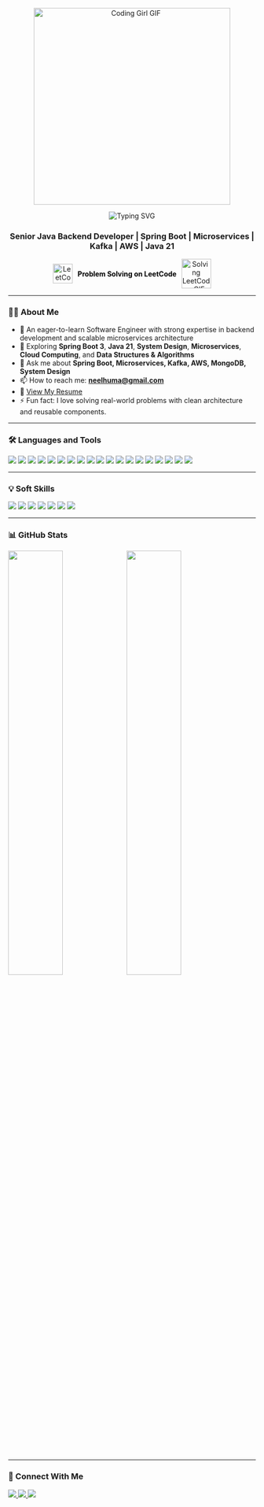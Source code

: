 <p align="center">
  <img src="https://media.giphy.com/media/L1R1tvI9svkIWwpVYr/giphy.gif" width="400" alt="Coding Girl GIF" />
</p>

<p align="center">
  <img src="https://readme-typing-svg.demolab.com?font=Fira+Code&size=28&duration=3500&pause=1000&color=800080&center=true&vCenter=true&width=500&lines=Hi+%F0%9F%91%8B%2C+I'm+Neelu+Sahai" alt="Typing SVG" />
</p>

<h3 align="center">Senior Java Backend Developer | Spring Boot | Microservices | Kafka | AWS | Java 21</h3>


<p align="center" style="text-decoration: none;">
  <a href="https://leetcode.com/u/neelhuma/" target="_blank" style="text-decoration: none; display: flex; align-items: center; justify-content: center; gap: 10px;">
    <img src="https://upload.wikimedia.org/wikipedia/commons/1/19/LeetCode_logo_black.png" width="40" alt="LeetCode Logo" />
    <span style="font-weight: bold; color: black;">Problem Solving on LeetCode</span>
    <img src="https://media.giphy.com/media/xThuWd5Go1F2qDsg1O/giphy.gif" width="60" alt="Solving LeetCode GIF" />
  </a>
</p>


---

### 🧑‍💻 About Me

- 🔭 An eager-to-learn Software Engineer with strong expertise in backend development and scalable microservices architecture  
- 🌱 Exploring **Spring Boot 3**, **Java 21**, **System Design**, **Microservices**, **Cloud Computing**, and **Data Structures & Algorithms**  
- 💬 Ask me about **Spring Boot, Microservices, Kafka, AWS, MongoDB, System Design**  
- 📫 How to reach me: **neelhuma@gmail.com**  
- 📄 [View My Resume](./resume/Neelu_Sahai_Resume.pdf)  
- ⚡ Fun fact: I love solving real-world problems with clean architecture and reusable components.

---

### 🛠️ Languages and Tools

<p align="left">
  <img src="https://img.shields.io/badge/Java-17%2F21-007396?style=for-the-badge&logo=java&logoColor=white" />
  <img src="https://img.shields.io/badge/SpringBoot-6DB33F?style=for-the-badge&logo=springboot&logoColor=white" />
  <img src="https://img.shields.io/badge/Kafka-231F20?style=for-the-badge&logo=apachekafka&logoColor=white" />
  <img src="https://img.shields.io/badge/AWS-232F3E?style=for-the-badge&logo=amazonaws&logoColor=white" />
  <img src="https://img.shields.io/badge/MongoDB-47A248?style=for-the-badge&logo=mongodb&logoColor=white" />
  <img src="https://img.shields.io/badge/Redis-DC382D?style=for-the-badge&logo=redis&logoColor=white" />
  <img src="https://img.shields.io/badge/MySQL-00758F?style=for-the-badge&logo=mysql&logoColor=white" />
  <img src="https://img.shields.io/badge/RabbitMQ-FF6600?style=for-the-badge&logo=rabbitmq&logoColor=white" />
  <img src="https://img.shields.io/badge/Docker-2496ED?style=for-the-badge&logo=docker&logoColor=white" />
  <img src="https://img.shields.io/badge/Kubernetes-326CE5?style=for-the-badge&logo=kubernetes&logoColor=white" />
  <img src="https://img.shields.io/badge/Git-F05032?style=for-the-badge&logo=git&logoColor=white" />
  <img src="https://img.shields.io/badge/Maven-C71A36?style=for-the-badge&logo=apachemaven&logoColor=white" />
  <img src="https://img.shields.io/badge/Jenkins-D24939?style=for-the-badge&logo=jenkins&logoColor=white" />
  <img src="https://img.shields.io/badge/REST_API-00599C?style=for-the-badge&logo=rest&logoColor=white" />
  <img src="https://img.shields.io/badge/Multithreading-00618A?style=for-the-badge" />
  <img src="https://img.shields.io/badge/Concurrency-6E6E6E?style=for-the-badge" />
  <img src="https://img.shields.io/badge/Microservices-FF9800?style=for-the-badge" />
  <img src="https://img.shields.io/badge/System%20Design-4CAF50?style=for-the-badge" />
  <img src="https://img.shields.io/badge/Data%20Structures%20&%20Algorithms-2196F3?style=for-the-badge" />
</p>

---

### 💡 Soft Skills

<p align="left">
  <img src="https://img.shields.io/badge/Communication-4B0082?style=for-the-badge&logoColor=white" />
  <img src="https://img.shields.io/badge/Collaboration-800080?style=for-the-badge&logoColor=white" />
  <img src="https://img.shields.io/badge/Problem%20Solving-9932CC?style=for-the-badge&logoColor=white" />
  <img src="https://img.shields.io/badge/Time%20Management-BA55D3?style=for-the-badge&logoColor=white" />
  <img src="https://img.shields.io/badge/Leadership-8A2BE2?style=for-the-badge&logoColor=white" />
  <img src="https://img.shields.io/badge/Adaptability-DDA0DD?style=for-the-badge&logoColor=black" />
  <img src="https://img.shields.io/badge/Critical%20Thinking-DA70D6?style=for-the-badge&logoColor=black" />
</p>

---

### 📊 GitHub Stats

<p align="left">
  <img src="https://github-readme-stats.vercel.app/api?username=temptation4&show_icons=true&theme=radical" width="47%" />
  <img src="https://github-readme-streak-stats.herokuapp.com/?user=temptation4&theme=radical" width="47%" />
</p>

---

### 🔗 Connect With Me

<p align="left">
  <a href="https://www.linkedin.com/in/neelu-sahai-6367681b/" target="_blank">
    <img src="https://img.shields.io/badge/LinkedIn-blue?style=for-the-badge&logo=linkedin&logoColor=white" />
  </a>
  <a href="mailto:neelhuma@gmail.com" target="_blank">
    <img src="https://img.shields.io/badge/Gmail-D14836?style=for-the-badge&logo=gmail&logoColor=white" />
  </a>
  <a href="https://leetcode.com/u/neelhuma/" target="_blank">
    <img src="https://img.shields.io/badge/LeetCode-FFA116?style=for-the-badge&logo=leetcode&logoColor=black" />
  </a>
</p>
